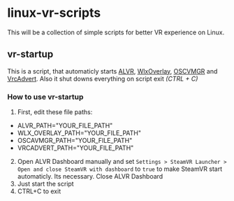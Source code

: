 # linux-vr-scripts

This will be a collection of simple scripts for better VR experience on Linux.

## vr-startup
This is a script, that automaticly starts [ALVR](https://github.com/alvr-org/ALVR), [WlxOverlay](https://github.com/galister/wlx-overlay-s), [OSCVMGR](https://github.com/galister/oscavmgr) and [VrcAdvert](https://github.com/galister/VrcAdvert). Also it shut downs everything on script exit *(CTRL + C)*

### How to use vr-startup
1. First, edit these file paths:
- ALVR_PATH="YOUR_FILE_PATH"
- WLX_OVERLAY_PATH="YOUR_FILE_PATH"
- OSCAVMGR_PATH="YOUR_FILE_PATH"
- VRCADVERT_PATH="YOUR_FILE_PATH"

2. Open ALVR Dashboard manually and set `Settings > SteamVR Launcher > Open and close SteamVR with dashboard` to `true` to make SteamVR start automaticly. Its necessary. Close ALVR Dashboard
3. Just start the script
4. CTRL+C to exit
